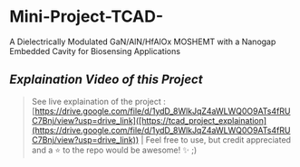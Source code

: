 # Mini-Project-TCAD-
A Dielectrically Modulated GaN/AlN/HfAlOx MOSHEMT with a Nanogap Embedded Cavity for Biosensing Applications
## ***Explaination Video of this Project*** 
> See live explaination of the project : [https://drive.google.com/file/d/1ydD_8WlkJqZ4aWLWQ0O9ATs4fRUC7Bnj/view?usp=drive_link]([https://tcad_project_explaination](https://drive.google.com/file/d/1ydD_8WlkJqZ4aWLWQ0O9ATs4fRUC7Bnj/view?usp=drive_link))    |  Feel free to use, but credit appreciated and a ⭐ to the repo would be awesome! ✨ ;)
